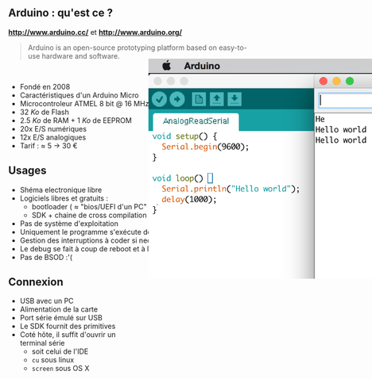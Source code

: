 ## Arduino : qu'est ce ?


<figure style="position: absolute; top: 350px; right: 0; width: 40%">
    <img src="ressources/arduino-micro.8e73a0ca.jpg" alt="" />
</figure>

**http://www.arduino.cc/** et **http://www.arduino.org/**
> Arduino is an open-source prototyping platform based on easy-to-use hardware and software.

<br>

- Fondé en 2008
- Caractéristiques d'un Arduino Micro
 - Microcontroleur ATMEL 8 bit @ 16 MHz
 - 32 *Ko* de Flash
 - 2.5 *Ko* de RAM + 1 *Ko* de EEPROM
 - 20x E/S numériques
 - 12x E/S analogiques
 - Tarif : &asymp; 5 &rarr; 30 €



## Usages

- Shéma electronique libre
- Logiciels libres et gratuits :
  - bootloader ( &asymp; "bios/UEFI d'un PC" )
  - SDK + chaine de cross compilation + IDE simple
- Pas de système d'exploitation
- Uniquement le programme s'exécute dessus.
- Gestion des interruptions à coder si necessaire
- Le debug se fait à coup de reboot et à la LED...
- Pas de BSOD :'(



## Connexion

- USB avec un PC
- Alimentation de la carte
- Port série émulé sur USB
- Le SDK fournit des primitives
- Coté hôte, il suffit d'ouvrir un<br> terminal série
    - soit celui de l'IDE
    - ```cu``` sous linux
    - ```screen``` sous OS X

<figure style="position: absolute; top: 170px; left: 470px; width: 60%">
   <img src="ressources/serial.b5c0101b.png" alt=""/>
</figure>
